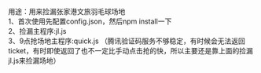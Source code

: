用途：用来捡漏张家港文旅羽毛球场地<br>
1、首次使用先配置config.json，然后npm install一下<br>
2、捡漏主程序:jl.js<br>
3、9点抢场地主程序:quick.js （腾讯验证码服务不够稳定，有时候会无法返回ticket，有时即使返回了也不一定比手动点击抢的快，所以主要还是靠上面的捡漏jl.js来捡漏场地）
